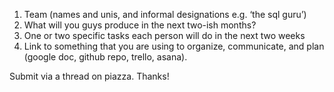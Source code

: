 1. Team (names and unis, and informal designations e.g. ‘the sql guru’)
1. What will you guys produce in the next two-ish months?
1. One or two specific tasks each person will do in the next two weeks
1. Link to something that you are using to organize, communicate, and plan (google doc, github repo, trello, asana).

Submit via a thread on piazza. Thanks!

